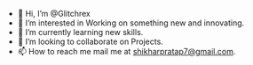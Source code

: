 - 👋 Hi, I’m @Glitchrex
- 👀 I’m interested in Working on something new and innovating.        
- 🌱 I’m currently learning new skills.
- 💞️ I’m looking to collaborate on Projects.
- 📫 How to reach me mail me at shikharpratap7@gmail.com.

<!---
Glitchrex/Glitchrex is a ✨ special ✨ repository because its `README.md` (this file) appears on your GitHub profile.
You can click the Preview link to take a look at your changes.
--->
